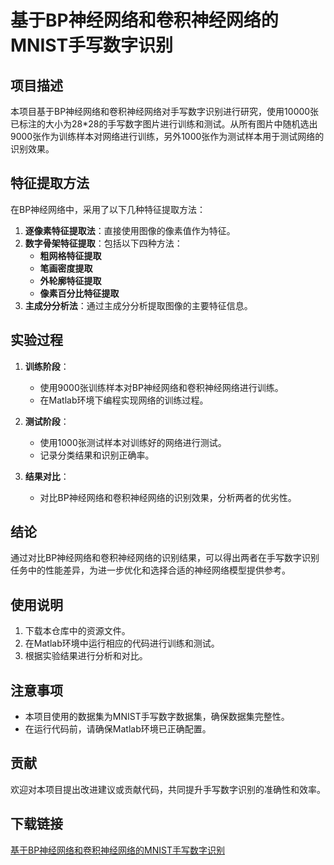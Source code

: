 # 基于BP神经网络和卷积神经网络的MNIST手写数字识别

## 项目描述

本项目基于BP神经网络和卷积神经网络对手写数字识别进行研究，使用10000张已标注的大小为28*28的手写数字图片进行训练和测试。从所有图片中随机选出9000张作为训练样本对网络进行训练，另外1000张作为测试样本用于测试网络的识别效果。

## 特征提取方法

在BP神经网络中，采用了以下几种特征提取方法：

1. **逐像素特征提取法**：直接使用图像的像素值作为特征。
2. **数字骨架特征提取**：包括以下四种方法：
   - **粗网格特征提取**
   - **笔画密度提取**
   - **外轮廓特征提取**
   - **像素百分比特征提取**
3. **主成分分析法**：通过主成分分析提取图像的主要特征信息。

## 实验过程

1. **训练阶段**：
   - 使用9000张训练样本对BP神经网络和卷积神经网络进行训练。
   - 在Matlab环境下编程实现网络的训练过程。

2. **测试阶段**：
   - 使用1000张测试样本对训练好的网络进行测试。
   - 记录分类结果和识别正确率。

3. **结果对比**：
   - 对比BP神经网络和卷积神经网络的识别效果，分析两者的优劣性。

## 结论

通过对比BP神经网络和卷积神经网络的识别结果，可以得出两者在手写数字识别任务中的性能差异，为进一步优化和选择合适的神经网络模型提供参考。

## 使用说明

1. 下载本仓库中的资源文件。
2. 在Matlab环境中运行相应的代码进行训练和测试。
3. 根据实验结果进行分析和对比。

## 注意事项

- 本项目使用的数据集为MNIST手写数字数据集，确保数据集完整性。
- 在运行代码前，请确保Matlab环境已正确配置。

## 贡献

欢迎对本项目提出改进建议或贡献代码，共同提升手写数字识别的准确性和效率。

## 下载链接

[基于BP神经网络和卷积神经网络的MNIST手写数字识别](https://pan.quark.cn/s/381df6405522)